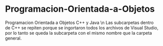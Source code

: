 # Programacion-Orientada-a-Objetos
Programacion Orientada a Objetos C++ y Java
\n Las subcarpetas dentro de C++ se repiten porque se ingortaron todos los archivos de Visual Studio, por lo tanto se queda 
la subcarpeta con el mismo nombre que la carpeta general.

